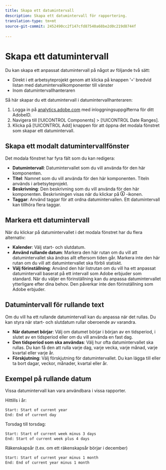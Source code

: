 ```yaml
---
title: Skapa ett datumintervall
description: Skapa ett datumintervall för rapportering.
translation-type: tm+mt
source-git-commit: 2452490cc2f147cfd87540a68be2d0c219d8744f

---
```



# Skapa ett datumintervall

Du kan skapa ett anpassat datumintervall på något av följande två sätt:

* Direkt i ett arbetsyteprojekt genom att klicka på knappen &#39;`+`&#39; bredvid listan med datumintervallkomponenter till vänster
* Inom datumintervallhanteraren

Så här skapar du ett datumintervall i datumintervallhanteraren:

1. Logga in på [analytics.adobe.com](https://analytics.adobe.com) med inloggningsuppgifterna för ditt AdobeID.
1. Navigera till [!UICONTROL Components] > [!UICONTROL Date Ranges].
1. Klicka på [!UICONTROL Add] knappen för att öppna det modala fönstret som skapar ett datumintervall.

## Skapa ett modalt datumintervallfönster

Det modala fönstret har fyra fält som du kan redigera:

* **Datumintervall**: Datumintervallet som du vill använda för den här komponenten.
* **Titel**: Namnet som du vill använda för den här komponenten. Titeln används i arbetsyteprojekt.
* **Beskrivning**: Den beskrivning som du vill använda för den här komponenten. Beskrivningen visas när du klickar på ![i](../assets/i.png) -ikonen.
* **Taggar**: Använd taggar för att ordna datumintervallen. Ett datumintervall kan tillhöra flera taggar.

## Markera ett datumintervall

När du klickar på datumintervallet i det modala fönstret har du flera alternativ:

* **Kalender**: Välj start- och slutdatum.
* **Använd rullande datum**: Markera den här rutan om du vill att datumintervallet ska ändras allt eftersom tiden går. Markera inte den här rutan om du vill att datumintervallet ska förbli statiskt.
* **Välj förinställning**: Använd den här listrutan om du vill ha ett anpassat datumintervall baserat på ett intervall som Adobe erbjuder som standard. När du väljer en förinställning kan du anpassa datumintervallet ytterligare efter dina behov. Den påverkar inte den förinställning som Adobe erbjuder.

## Datumintervall för rullande text

Om du vill ha ett rullande datumintervall kan du anpassa när det rullas. Du kan styra när start- och slutdatum rullar oberoende av varandra.

* **När datumet börjar**: Välj om datumet börjar i början av en tidsperiod, i slutet av en tidsperiod eller om du vill använda en fast dag.
* **Den tidsperiod som ska användas**: Välj hur ofta datumintervallet ska rullas. Du kan få den att rulla varje dag, varje vecka, varje månad, varje kvartal eller varje år.
* **Förskjutning**: Välj förskjutning för datumintervallet. Du kan lägga till eller ta bort dagar, veckor, månader, kvartal eller år.

## Exempel på rullande datum

Vissa datumintervall kan vara användbara i vissa rapporter.

Hittills i år:

```text
Start: Start of current year
End: End of current day
```

Torsdag till torsdag:

```text
Start: Start of current week minus 3 days
End: Start of current week plus 4 days
```

Räkenskapsår (t.ex. om ett räkenskapsår börjar i december)

```text
Start: Start of current year minus 1 month
End: End of current year minus 1 month
```
